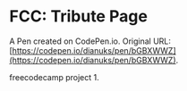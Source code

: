 # FCC: Tribute Page

A Pen created on CodePen.io. Original URL: [https://codepen.io/dianuks/pen/bGBXWWZ](https://codepen.io/dianuks/pen/bGBXWWZ).

freecodecamp project 1.

